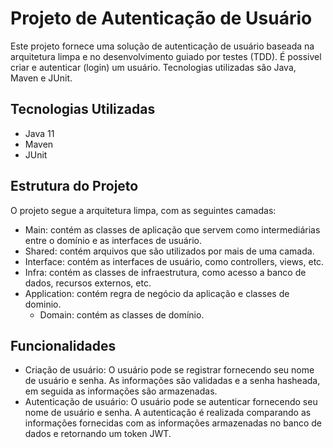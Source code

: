 # Projeto de Autenticação de Usuário
Este projeto fornece uma solução de autenticação de usuário baseada na arquitetura limpa e no desenvolvimento guiado por testes (TDD). É possivel criar e autenticar (login) um usuário. Tecnologias utilizadas são Java, Maven e JUnit.

## Tecnologias Utilizadas
- Java 11
- Maven
- JUnit

## Estrutura do Projeto
O projeto segue a arquitetura limpa, com as seguintes camadas:

- Main: contém as classes de aplicação que servem como intermediárias entre o domínio e as interfaces de usuário.
- Shared: contém arquivos que são utilizados por mais de uma camada.
- Interface: contém as interfaces de usuário, como controllers, views, etc.
- Infra: contém as classes de infraestrutura, como acesso a banco de dados, recursos externos, etc.
- Application: contém regra de negócio da aplicação e classes de dominio.
    - Domain: contém as classes de domínio.

## Funcionalidades
- Criação de usuário: O usuário pode se registrar fornecendo seu nome de usuário e senha. As informações são validadas e a senha hasheada, em seguida as informações são armazenadas.
- Autenticação de usuário: O usuário pode se autenticar fornecendo seu nome de usuário e senha. A autenticação é realizada comparando as informações fornecidas com as informações armazenadas no banco de dados e retornando um token JWT.
